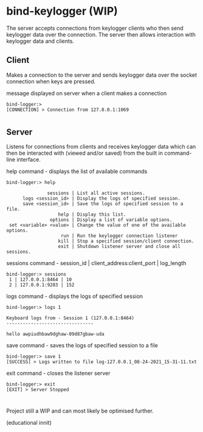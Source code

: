 # bind-keylogger (WIP)
 
The server accepts connections from keylogger clients who then send keylogger data over the connection. The server then allows interaction with keylogger data and clients.

## Client
Makes a connection to the server and sends keylogger data over the socket connection when keys are pressed.

message displayed on server when a client makes a connection
```
bind-logger:> 
[CONNECTION] > Connection from 127.0.0.1:1069
```

#

## Server
Listens for connections from clients and receives keylogger data which can then be interacted with (viewed and/or saved) from the built in command-line interface.

help command - displays the list of available commands
```
bind-logger:> help

               sessions | List all active sessions.
      logs <session_id> | Display the logs of specified session.
      save <session_id> | Save the logs of specified session to a file.    
                   help | Display this list.
                options | Display a list of variable options.
 set <variable> <value> | Change the value of one of the available options.
                    run | Run the keylogger connection listener
                   kill | Stop a specified session/client connection.      
                   exit | Shutdown listener server and close all sessions. 
```
sessions command - session_id | client_address:client_port | log_length
```
bind-logger:> sessions
 1 | 127.0.0.1:8464 | 10
 2 | 127.0.0.1:9283 | 152
```
logs command - displays the logs of specified session
```
bind-logger:> logs 1

Keyboard logs from - Session 1 (127.0.0.1:8464)
--------------------------------

hello awpiudhbaw9dghaw-09d87gbaw-uda
```
save command - saves the logs of specified session to a file
```
bind-logger:> save 1
[SUCCESS] > Logs written to file log-127.0.0.1_08-24-2021_15-31-11.txt
```
exit command - closes the listener server
```
bind-logger:> exit
[EXIT] > Server Stopped
```
#

Project still a WIP and can most likely be optimised further.

(educational innit)
